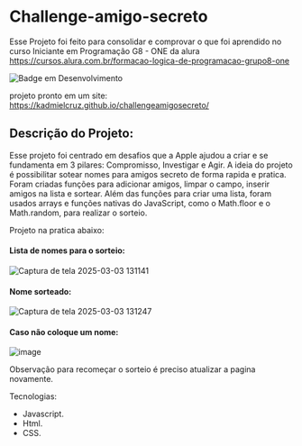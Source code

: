 # Challenge-amigo-secreto

Esse Projeto foi feito para consolidar e comprovar o que foi aprendido no curso Iniciante em Programação G8 - ONE da alura
https://cursos.alura.com.br/formacao-logica-de-programacao-grupo8-one

![Badge em Desenvolvimento](http://img.shields.io/static/v1?label=STATUS&message=%20CONCLUIDO&color=GREEN&style=for-the-badge)

projeto pronto em um site:  https://kadmielcruz.github.io/challengeamigosecreto/

## Descrição do Projeto:
Esse projeto foi centrado em desafios que a Apple ajudou a criar e se fundamenta em 3 pilares: Compromisso, Investigar e Agir. A ideia do projeto é possibilitar sotear nomes para amigos secreto de forma rapida e pratica. Foram criadas funções para adicionar amigos, limpar o campo, inserir amigos na lista e sortear. Além das funções para criar uma lista, 
foram usados arrays e funções nativas do JavaScript, como o Math.floor e o Math.random, para realizar o sorteio.
 
 Projeto na pratica abaixo:
#### Lista de nomes para o sorteio:
![Captura de tela 2025-03-03 131141](https://github.com/user-attachments/assets/2958aeaf-6a0a-4188-a979-b1778eb17a63)

#### Nome sorteado:
![Captura de tela 2025-03-03 131247](https://github.com/user-attachments/assets/3b1393e6-4e2a-4138-b55d-387e43baf185)

#### Caso não coloque um nome:
![image](https://github.com/user-attachments/assets/7dd80db9-92c1-40ac-a580-895ffbc76263)

Observação para recomeçar o sorteio é preciso atualizar a pagina novamente.

Tecnologias:
 * Javascript. 
 * Html. 
 * CSS.




